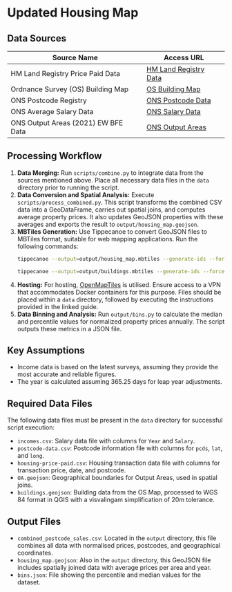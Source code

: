 # Updated Housing Map

## Data Sources

| Source Name                         | Access URL                                                                                                                                       |
| ----------------------------------- | ------------------------------------------------------------------------------------------------------------------------------------------------ |
| HM Land Registry Price Paid Data    | [HM Land Registry Data](https://www.gov.uk/government/statistical-data-sets/price-paid-data-downloads#november-2023-data-current-month)          |
| Ordnance Survey (OS) Building Map   | [OS Building Map](https://osdatahub.os.uk/downloads/open/OpenMapLocal)                                                                           |
| ONS Postcode Registry               | [ONS Postcode Data](https://geoportal.statistics.gov.uk/datasets/a2f8c9c5778a452bbf640d98c166657c/about)                                         |
| ONS Average Salary Data             | [ONS Salary Data](https://www.ons.gov.uk/aboutus/transparencyandgovernance/freedomofinformationfoi/averagesalarydatafromjanuary1970toaugust2022) |
| ONS Output Areas (2021) EW BFE Data | [ONS Output Areas](https://hub.arcgis.com/datasets/ons::output-areas-2021-ew-bfe/about)                                                          |

## Processing Workflow

1. **Data Merging:** Run `scripts/combine.py` to integrate data from the sources mentioned above. Place all necessary data files in the `data` directory prior to running the script.
2. **Data Conversion and Spatial Analysis:** Execute `scripts/process_combined.py`. This script transforms the combined CSV data into a GeoDataFrame, carries out spatial joins, and computes average property prices. It also updates GeoJSON properties with these averages and exports the result to `output/housing_map.geojson`.
3. **MBTiles Generation:** Use Tippecanoe to convert GeoJSON files to MBTiles format, suitable for web mapping applications. Run the following commands:
    ```bash
    tippecanoe --output=output/housing_map.mbtiles --generate-ids --force --no-feature-limit --no-tile-size-limit --detect-shared-borders  --minimum-zoom=0 --coalesce-fraction-as-needed  --simplify-only-low-zooms --coalesce-densest-as-needed --coalesce-smallest-as-needed --maximum-zoom=19 output/housing_map.geojson
    ```
    ```bash
    tippecanoe --output=output/buildings.mbtiles --generate-ids --force --no-feature-limit --no-tile-size-limit --detect-shared-borders  --minimum-zoom=0 --coalesce-fraction-as-needed  --simplify-only-low-zooms --coalesce-densest-as-needed --coalesce-smallest-as-needed --maximum-zoom=19 data/buildings.geojson
    ```
4. **Hosting:** For hosting, [OpenMapTiles](https://openmaptiles.org/docs/host/tileserver-gl/) is utilised. Ensure access to a VPN that accommodates Docker containers for this purpose. Files should be placed within a `data` directory, followed by executing the instructions provided in the linked guide.
5. **Data Binning and Analysis:** Run `output/bins.py` to calculate the median and percentile values for normalized property prices annually. The script outputs these metrics in a JSON file.

## Key Assumptions

-   Income data is based on the latest surveys, assuming they provide the most accurate and reliable figures.
-   The year is calculated assuming 365.25 days for leap year adjustments.

## Required Data Files

The following data files must be present in the `data` directory for successful script execution:

-   `incomes.csv`: Salary data file with columns for `Year` and `Salary`.
-   `postcode-data.csv`: Postcode information file with columns for `pcds`, `lat`, and `long`.
-   `housing-price-paid.csv`: Housing transaction data file with columns for transaction price, date, and postcode.
-   `OA.geojson`: Geographical boundaries for Output Areas, used in spatial joins.
-   `buildings.geojson`: Building data from the OS Map, processed to WGS 84 format in QGIS with a visvalingam simplification of 20m tolerance.

## Output Files

-   `combined_postcode_sales.csv`: Located in the `output` directory, this file combines all data with normalised prices, postcodes, and geographical coordinates.
-   `housing_map.geojson`: Also in the `output` directory, this GeoJSON file includes spatially joined data with average prices per area and year.
-   `bins.json`: File showing the percentile and median values for the dataset.
